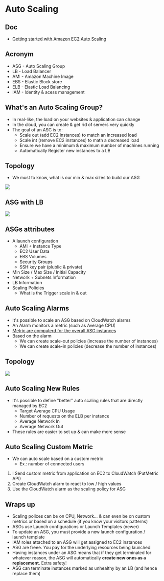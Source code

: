 # Auto Scaling

## Doc
* [Getting started with Amazon EC2 Auto Scaling](https://docs.aws.amazon.com/autoscaling/ec2/userguide/GettingStartedTutorial.html?icmpid=docs_ec2as_help_panel)

## Acronym
* ASG - Auto Scaling Group
* LB - Load Balancer
* AMI - Amazon Machine Image
* EBS - Elastic Block store
* ELB - Elastic Load Balancing
* IAM - Identity & acess management

## What's an Auto Scaling Group?
* In real-like, the load on your websites & application can change
* In the cloud, you can create & get rid of servers very quickly
* The goal of an ASG is to:
    * Scale out (add EC2 instances) to match an increased load
    * Scale int (remove EC2 instances) to math a decreased load
    * Ensure we have a minimum & maximum number of machines running
    * Automatically Register new instances to a LB
    
## Topology
* We must to know, what is our min & max sizes to build our ASG

[<img src="https://i.imgur.com/HG2WwcF.png">](https://i.imgur.com/HG2WwcF.png)

## ASG with LB
[<img src="https://i.imgur.com/MXzb2K2.png">](https://i.imgur.com/MXzb2K2.png)

## ASGs attributes
* A launch configuration
    * AMI + Instance Type
    * EC2 User Data
    * EBS Volumes
    * Security Groups
    * SSH key pair (plublic & private)
* Min Size / Max Size / Initial Capacity
* Network + Subnets Information
* LB Information
* Scaling Policies
    * What is the Trigger scale in & out
    
## Auto Scaling Alarms
* It's possible to scale an ASG based on CloudWatch alarms
* An Alarm monitors a metric (such as Average CPU)
* <ins>Metric are computerd for the overall ASG instances</ins>
* Based on the alarm
    * We can create scale-out policies (increase the number of instances)
    * We can create scale-in policies (decrease the number of instances)

## Topology
[<img src="https://i.imgur.com/QGeiv37.png">](https://i.imgur.com/QGeiv37.png)

## Auto Scaling New Rules
* It's possible to define "better" auto scaling rules that are directly managed by EC2
    * Target Average CPU Usage
    * Number of requests on the ELB per instance
    * Average Network In
    * Average Network Out
* These rules are easier to set up & can make more sense

## Auto Scaling Custom Metric
* We can auto scale based on a custom metric
    * Ex.: number of connected users
1) I Send custom metric from application on EC2 to CloudWatch (PutMetric API)
2) Create CloudWatch alarm to react to low / high values
3) Use the CloudWatch alarm as the scaling policy for ASG

## Wraps up
* Scaling polices can be on CPU, Network... & can even be on custom metrics or based on a schedule (if you know your visitors patterns)
* ASGs use Launch configurations or Launch Templates (newer)
* To update an ASG, you must provide a new launch configuration / launch template
* IAM roles attached to an ASG will get assigned to EC2 instances
* ASG are freee. You pay for the underlying resources being launched
* Having instances under an ASG means that if they get terminated for whatever reason, the ASG will automatically 
  **create new ones as a replacement**. Extra safety!
* ASG can terminate instances marked as unhealthy by an LB (and hence replace them)
